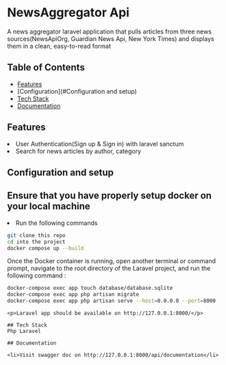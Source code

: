 # NewsAggregator Api
 A news aggregator laravel application that pulls articles from three news sources(NewsApiOrg, Guardian News Api, New York Times) and displays them in a clean, easy-to-read format

## Table of Contents

* [Features](#Features)
* [Configuration](#Configuration and setup)
* [Tech Stack](#Tech%Stack)
* [Documentation](#Documentation)

## Features
<li> User Authentication(Sign up & Sign in) with laravel sanctum</li>
<li>Search for news articles by author, category </li>



## Configuration and setup
<h2>Ensure that you have properly setup docker on your local machine</h2>
<li>Run the following commands</li>

```bash
git clone this repo
cd into the project
docker compose up --build 
```
<p>Once the Docker container is running, open another terminal or command prompt, navigate to the root directory of the Laravel project, and run the following command :</p>

```bash
docker-compose exec app touch database/database.sqlite
docker-compose exec app php artisan migrate
docker-compose exec app php artisan serve --host=0.0.0.0 --port=8000
```

```
<p>Laravel app should be available on http://127.0.0.1:8000/</p>

## Tech Stack
Php Laravel

## Documentation

<li>Visit swagger doc on http://127.0.0.1:8000/api/documentation</li>
